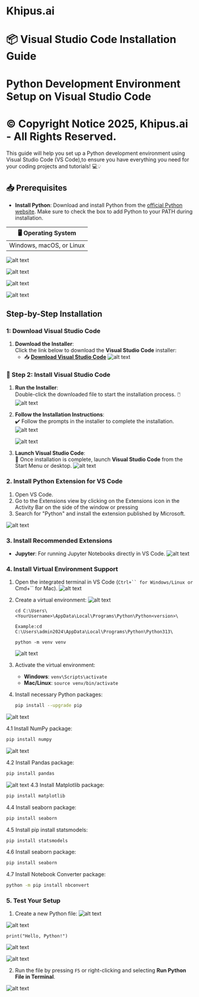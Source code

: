 # **Khipus.ai**
# 📦 **Visual Studio Code Installation Guide**

# Python Development Environment Setup on Visual Studio Code

# © Copyright Notice 2025, Khipus.ai - All Rights Reserved.

This guide will help you set up a Python development environment using Visual Studio Code (VS Code),to ensure you have everything you need for your coding projects and tutorials! 💻💡

## 📥 **Prerequisites**

- **Install Python**: Download and install Python from the [official Python website](https://www.python.org/downloads/). Make sure to check the box to add Python to your PATH during installation.

| 🖥️ **Operating System**   
|---------------------------|
| Windows, macOS, or Linux   | 

![alt text](images/image.png)

![alt text](images/image-1.png)

![alt text](images/image-2.png)

![alt text](images/image-3.png)


## Step-by-Step Installation


### 1: **Download Visual Studio Code**

1. **Download the Installer**:  
   Click the link below to download the **Visual Studio Code** installer:  
   - 📥 [**Download Visual Studio Code**](https://code.visualstudio.com/)
![alt text](images/image-4.png)
 

### 🔧 Step 2: **Install Visual Studio Code**

1. **Run the Installer**:  
   Double-click the downloaded file to start the installation process. 🖱️ 
   ![alt text](images/image-5.png) 

2. **Follow the Installation Instructions**:  
   ✔️ Follow the prompts in the installer to complete the installation.
   ![alt text](images/image-6.png)

   ![alt text](images/image-7.png)

3. **Launch Visual Studio Code**:  
   🎉 Once installation is complete, launch **Visual Studio Code** from the Start Menu or desktop.
   ![alt text](images/image-8.png)

### 2. Install Python Extension for VS Code

1. Open VS Code.
2. Go to the Extensions view by clicking on the Extensions icon in the Activity Bar on the side of the window or pressing 
3. Search for "Python" and install the extension published by Microsoft.

![alt text](images/image-9.png)

### 3. Install Recommended Extensions

- **Jupyter**: For running Jupyter Notebooks directly in VS Code.
![alt text](images/image-10.png)

### 4. Install Virtual Environment Support

1. Open the integrated terminal in VS Code (`Ctrl+`` for Windows/Linux or `Cmd+`` for Mac).
![alt text](images/image-11.png)

2. Create a virtual environment:
![alt text](images/image-12.png)

   ```
   cd C:\Users\<YourUsername>\AppData\Local\Programs\Python\Python<version>\

   Example:cd C:\Users\admin2024\AppData\Local\Programs\Python\Python313\
   ```
   ```
   python -m venv venv
   ```
   ![alt text](images/image-13.png)

3. Activate the virtual environment:
   - **Windows**: `venv\Scripts\activate`
   - **Mac/Linux**: `source venv/bin/activate`
4. Install necessary Python packages:
   ```bash
   pip install --upgrade pip
   ```
![alt text](images/image-19.png)

4.1 Install NumPy package:
   ```bash
   pip install numpy
   ```
![alt text](images/image30.png)

4.2 Install Pandas package:
   ```bash
   pip install pandas
   ```
![alt text](images/image31.png)
4.3 Install Matplotlib package:
   ```bash
   pip install matplotlib
   ```
4.4 Install seaborn package:
   ```bash
   pip install seaborn 
   ```
4.5 Install pip install statsmodels:
   ```bash
   pip install statsmodels
   ```
4.6 Install seaborn package:
   ```bash
   pip install seaborn 
   ```
4.7 Install Notebook Converter package:
   ```bash
   python -m pip install nbconvert
   ```
### 5. Test Your Setup

1. Create a new Python file:
![alt text](images/image-14.png)

![alt text](images/image-15.png)

   ```
   print("Hello, Python!")
   ```
   ![alt text](images/image-16.png)

   ![alt text](images/image-17.png)

2. Run the file by pressing `F5` or right-clicking and selecting **Run Python File in Terminal**.

![alt text](images/image-18.png)
